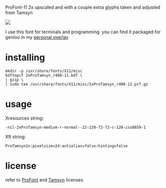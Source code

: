 ProFont-11 2x upscaled and with a couple extra glyphs taken
and adjusted from Tamsyn

![](https://i.imgur.com/BrIzSE7.png)

I use this font for terminals and programming. you can find it packaged for
gentoo in my [personal overlay](https://github.com/Francesco149/loli-overlay)

# installing
```
mkdir -p /usr/share/fonts/X11/misc
bdftopcf 2xProTamsyn_r400-11.bdf \
| gzip \
| sudo tee /usr/share/fonts/X11/misc/2xProTamsyn_r400-11.pcf.gz
```

# usage
Xresources string:
```
-nil-2xProTamsyn-medium-r-normal--22-220-72-72-c-120-iso8859-1
```

Xft string:
```
ProTamsyn2x:pixelsize=24:antialias=false:hinting=false
```

# license
refer to [ProFont](http://tobiasjung.name/profont/) and
[Tamsyn](http://www.fial.com/~scott/tamsyn-font/) licenses
